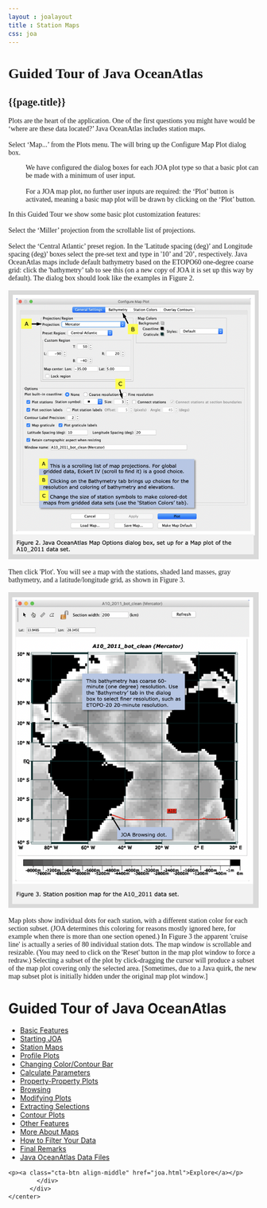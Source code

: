 ```yaml
---
layout : joalayout
title : Station Maps
css: joa
---
```


<center>
<div id="container" class="tour page  row-fluid" style="max-width:125vh;text-align:left;">
<div id="main_content" class="contained span8">
<div id="top"></div>
<div id="guided_tour" style="font-family:verdana;">
	<h1>Guided Tour of Java OceanAtlas </h1>
	<h2>{{page.title}}</h2>
	<div id="guided_tour_content">

<p>Plots are the heart of the application. One of the first questions you might have would be &lsquo;where are these data located?&rsquo; Java OceanAtlas includes station maps.<br><br>
	Select &lsquo;Map...&rsquo; from the Plots menu. The will bring up the Configure Map Plot dialog box.
</p>

<p style="padding-left:35px;">
	We have configured the dialog boxes for each JOA plot type so that a basic plot can be made with a minimum of user input.
	<br><br>
	For a JOA map plot, no further user inputs are required: the &lsquo;Plot&rsquo; button is activated, meaning a basic map plot will be drawn by clicking on the &lsquo;Plot&rsquo; button.
</p>

<p>
	In this Guided Tour we show some basic plot customization features:<br><br>
	Select the &lsquo;Miller&rsquo; projection from the scrollable list of projections.
	<br><br>
	Select the &lsquo;Central Atlantic&rsquo; preset region. In the 'Latitude spacing (deg)&rsquo; and Longitude spacing (deg)&rsquo; boxes select the pre-set text and type in '10&rsquo; and '20&rsquo;, respectively. Java OceanAtlas maps include default bathymetry based on the ETOPO60 one-degree coarse grid: click the 'bathymetry&rsquo; tab to see this (on a new copy of JOA it is set up this way by default). The dialog box should look like the examples in Figure 2.
 <br><br>
<img alt="Gt_fig-02a" class="gt_image" src="assets/images/fig2.png">
</p>

<p>Then click 'Plot'. You will see a map with the stations, shaded land masses, gray bathymetry, and a latitude/longitude grid, as shown in Figure 3.<br><br>
    <img alt="Gt_fig-03" class="gt_image" src="assets/images/fig3.png"></p>

<p>Map plots show individual dots for each station, with a different station color for each section subset. (JOA determines this coloring for reasons mostly ignored here, for example when there is more than one section opened.) In Figure 3 the apparent 'cruise line' is actually a series of 80 individual station dots. The map window is scrollable and resizable. (You may need to click on the 'Reset' button in the map plot window to force a redraw.) Selecting a subset of the plot by click-dragging the cursor will produce a subset of the map plot covering only the selected area. [Sometimes, due to a Java quirk, the new map subset plot is initially hidden under the original map plot window.]</p>
	</div>
	</div>
			</div>     
			<div id="right" class="span4">        
	<h1>Guided Tour of Java OceanAtlas</h1>
	<ul>
	<li><a href="basic_features.html">Basic Features</a></li>
	<li><a href="starting_joa.html">Starting JOA</a></li>
	<li class="active"><a href="station_maps.html">Station Maps</a></li>
	<li><a href="profile_plots.html">Profile Plots</a></li>
	<li><a href="changing_color_bar.html">Changing Color/Contour Bar</a></li>
	<li><a href="calculate_parameters.html">Calculate Parameters</a></li>
	<li><a href="property_plots.html">Property-Property Plots</a></li>
	<li><a href="browsing.html">Browsing</a></li>
	<li><a href="modifying_plots.html">Modifying Plots</a></li>
	<li><a href="extracting_selections.html">Extracting Selections</a></li>
	<li><a href="contour_plots.html">Contour Plots</a></li>
	<li><a href="other_features.html">Other Features</a></li>
	<li><a href="more_about_maps.html">More About Maps</a></li>
	<li><a href="how_to_filter_your_data.html">How to Filter Your Data</a></li>
	<li><a href="final_remarks.html">Final Remarks</a></li>
	<li><a href="joa_data_files.html">Java OceanAtlas Data Files</a></li>
	</ul>

	<p><a class="cta-btn align-middle" href="joa.html">Explore</a></p>
	        </div>       
	      </div>
	</center>
